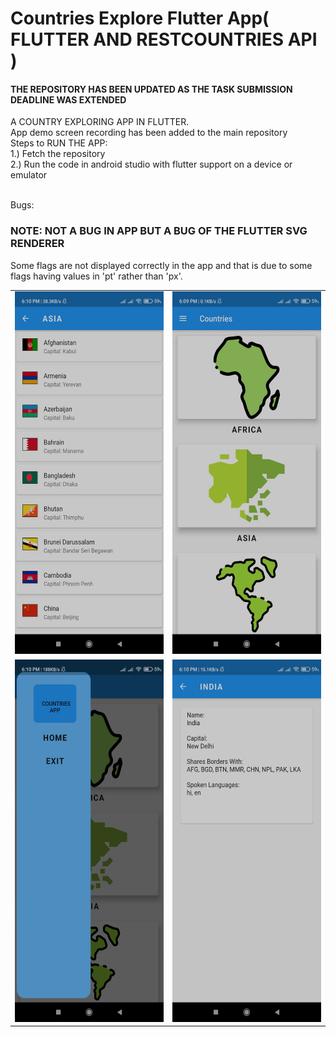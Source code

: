 # Countries Explore Flutter App( FLUTTER AND RESTCOUNTRIES API )
<h4>THE REPOSITORY HAS BEEN UPDATED AS THE TASK SUBMISSION DEADLINE WAS EXTENDED</h4>
A COUNTRY EXPLORING APP IN FLUTTER.<br>
App demo screen recording has been added to the main repository<br>
Steps to RUN THE APP:<br>
1.) Fetch the repository<br>
2.) Run the code in android studio with flutter support on a device or emulator<br><br>

Bugs:
<h3>NOTE: NOT A BUG IN APP BUT A BUG OF THE FLUTTER SVG RENDERER</h3>
<p>Some flags are not displayed correctly in the app and that is due to some flags having values in 'pt' rather than 'px'.</p>

<table>
  <tr>
    <td><img src="https://github.com/tiquasar/flutter_restcountriesapi_app/blob/master/appdemo/file1%20%284%29.png" width=250 height=580></td>
    <td><img src="https://github.com/tiquasar/flutter_restcountriesapi_app/blob/master/appdemo/file1%20%282%29.png" width=250 height=580></td>
    
  </tr>
  <tr>
    <td><img src="https://github.com/tiquasar/flutter_restcountriesapi_app/blob/master/appdemo/file1%20%283%29.png" width=width=300 height=580></td>
    <td><img src="https://github.com/tiquasar/flutter_restcountriesapi_app/blob/master/appdemo/file1%20%281%29.png" width=width=300 height=580></td>
  </tr>
 </table>
